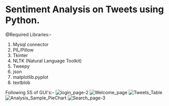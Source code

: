 # Sentiment Analysis on Tweets using Python.

@Required Libraries:-

1. Mysql connector
2. PIL/Pillow
3. Tkinter
4. NLTK (Natural Language Toolkit)
5. Tweepy 
6. json
7. matplotlib.pyplot
8. textblob

Following SS of GUI's:-
![login_page-2](https://user-images.githubusercontent.com/55124298/193010230-5faa79b3-2b3b-4056-bca3-9766a0c7efc6.png)
![Welcome_page](https://user-images.githubusercontent.com/55124298/193010236-3b24b4ff-3405-4d6b-b6e7-9009317ba633.png)
![Tweets_Table](https://user-images.githubusercontent.com/55124298/193010239-5132ebac-9ce1-40cb-af87-6639fcdba63d.png)
![Analysis_Sample_PieChart](https://user-images.githubusercontent.com/55124298/193010240-5623940b-baee-4945-9d1e-860168b6e7f0.png)
![Search_page-3](https://user-images.githubusercontent.com/55124298/193010244-a2b0e96a-1825-4f2f-98b8-f224ba881911.png)
